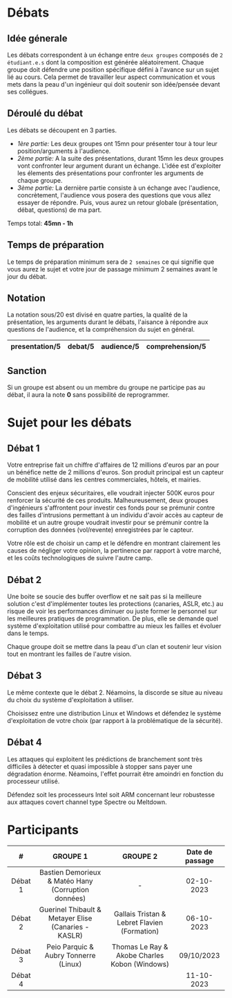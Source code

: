 # Débats

## Idée génerale
Les débats correspondent à un échange entre `deux groupes` composés de `2 étudiant.e.s` dont la composition est générée aléatoirement. 
Chaque groupe doit défendre une position spécifique défini à l'avance sur un sujet lié au cours. 
Cela permet de travailler leur aspect communication et vous mets dans la peau d'un ingénieur qui doit soutenir son idée/pensée devant ses collégues.

## Déroulé du débat

Les débats se découpent en 3 parties. 

  - *1ère partie:* Les deux groupes ont 15mn pour présenter tour à tour leur position/arguments à l'audience.
  - *2ème partie:* A la suite des présentations, durant 15mn les deux groupes vont confronter leur argument durant un échange. L'idée est d'exploiter les élements des présentations pour confronter les arguments de chaque groupe.
  - *3ème partie:* La dernière partie consiste à un échange avec l'audience, concrètement, l'audience vous posera des questions que vous allez essayer de répondre. Puis, vous aurez un retour globale (présentation, débat, questions) de ma part.

Temps total: **45mn - 1h**

## Temps de préparation

Le temps de préparation minimum sera de `2 semaines` ce qui signifie que vous aurez le sujet et votre jour de passage minimum 2 semaines avant le jour du débat.

## Notation

La notation sous/20 est divisé en quatre parties, la qualité de la présentation, les arguments durant le débats, l'aisance à répondre aux questions de l'audience, et la compréhension du sujet en général.

| presentation/5 	| debat/5 	| audience/5 	| comprehension/5 	|
|:--------------:	|:-------:	|:----------:	|:---------------:	|

## Sanction

Si un groupe est absent ou un membre du groupe ne participe pas au débat, il aura la note **0** sans possibilité de reprogrammer.

# Sujet pour les débats

## Débat 1

Votre entreprise fait un chiffre d'affaires de 12 millions d'euros par an pour un bénéfice nette de 2 millions d'euros. Son produit principal est un capteur de mobilité utilisé dans les centres commerciales, hôtels, et mairies. 

Conscient des enjeux sécuritaires, elle voudrait injecter 500K euros pour renforcer la sécurité de ces produits. Malheureusement, deux groupes d'ingénieurs s'affrontent pour investir ces fonds pour se prémunir contre des failles d'intrusions permettant à un individu d'avoir accès au capteur de mobilité et un autre groupe voudrait investir pour se prémunir contre la corruption des données (vol/revente) enregistrées par le capteur.

Votre rôle est de choisir un camp et le défendre en montrant clairement les causes de négliger votre opinion, la pertinence par rapport à votre marché, et les coûts technologiques de suivre l'autre camp.

## Débat 2

Une boite se soucie des buffer overflow et ne sait pas si la meilleure solution c'est d'implémenter toutes les protections (canaries, ASLR, etc.) au risque de voir les performances diminuer ou juste former le personnel sur les meilleures pratiques de programmation. De plus, elle se demande quel système d'exploitation utilisé pour combattre au mieux les failles et évoluer dans le temps.


Chaque groupe doit se mettre dans la peau d'un clan et soutenir leur vision tout en montrant les failles de l'autre vision.

## Débat 3

Le même contexte que le débat 2. Néamoins, la discorde se situe au niveau du choix du système d'exploitation à utiliser.

Choisissez entre une distribution Linux et Windows et défendez le système d'exploitation de votre choix (par rapport à la problématique de la sécurité). 

## Débat 4

Les attaques qui exploitent les prédictions de branchement sont très difficiles à détecter et quasi impossible à stopper 
sans payer une dégradation énorme. Néamoins, l'effet pourrait être amoindri en fonction du processeur utilisé. 

Défendez soit les processeurs Intel soit ARM concernant leur robustesse aux attaques covert channel type Spectre ou Meltdown.



# Participants

|    #    	|           **GROUPE 1**          	|                     **GROUPE 2**                    	| **Date de passage** 	|
|:-------:	|:-------------------------------:	|:---------------------------------------------------:	|:-------------------:	|
| Débat 1 	| Bastien Demorieux & Matéo Hany (Corruption données) 	| -	|      02-10-2023     	|
| Débat 2 	|         Guerinel Thibault & Metayer Elise (Canaries - KASLR)  |     Gallais Tristan & Lebret Flavien (Formation)                       	|      06-10-2023      	|
| Débat 3 	|         Peio Parquic & Aubry Tonnerre (Linux)  |        Thomas Le Ray & Akobe Charles Kobon (Windows)                   	|      09/10/2023      	|
| Débat 4   |   |    | 11-10-2023 |  

